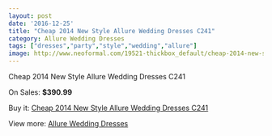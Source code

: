 ```yaml
---
layout: post
date: '2016-12-25'
title: "Cheap 2014 New Style Allure Wedding Dresses C241"
category: Allure Wedding Dresses
tags: ["dresses","party","style","wedding","allure"]
image: http://www.neoformal.com/19521-thickbox_default/cheap-2014-new-style-allure-wedding-dresses-c241.jpg
---
```

Cheap 2014 New Style Allure Wedding Dresses C241

On Sales: **$390.99**
<a href="https://www.neoformal.com/en/allure-wedding-dresses-2014/6259-cheap-2014-new-style-allure-wedding-dresses-c241.html"><amp-img layout="responsive" width="600" height="600" src="//www.neoformal.com/19521-thickbox_default/cheap-2014-new-style-allure-wedding-dresses-c241.jpg" alt="Cheap 2014 New Style Allure Wedding Dresses C241 0" /></a>
<a href="https://www.neoformal.com/en/allure-wedding-dresses-2014/6259-cheap-2014-new-style-allure-wedding-dresses-c241.html"><amp-img layout="responsive" width="600" height="600" src="//www.neoformal.com/19522-thickbox_default/cheap-2014-new-style-allure-wedding-dresses-c241.jpg" alt="Cheap 2014 New Style Allure Wedding Dresses C241 1" /></a>
<a href="https://www.neoformal.com/en/allure-wedding-dresses-2014/6259-cheap-2014-new-style-allure-wedding-dresses-c241.html"><amp-img layout="responsive" width="600" height="600" src="//www.neoformal.com/19523-thickbox_default/cheap-2014-new-style-allure-wedding-dresses-c241.jpg" alt="Cheap 2014 New Style Allure Wedding Dresses C241 2" /></a>

Buy it: [Cheap 2014 New Style Allure Wedding Dresses C241](https://www.neoformal.com/en/allure-wedding-dresses-2014/6259-cheap-2014-new-style-allure-wedding-dresses-c241.html "Cheap 2014 New Style Allure Wedding Dresses C241")

View more: [Allure Wedding Dresses](https://www.neoformal.com/en/82-allure-wedding-dresses-2014 "Allure Wedding Dresses")